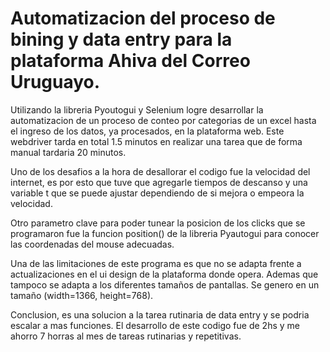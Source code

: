 # Automatizacion del proceso de bining y data entry para la plataforma Ahiva del Correo Uruguayo.
Utilizando la libreria Pyoutogui y Selenium logre desarrollar la automatizacion de un proceso de conteo por categorias de un excel hasta el ingreso de los datos, ya procesados, en la plataforma web. Este webdriver tarda en total 1.5 minutos en realizar una tarea que de forma manual tardaria 20 minutos. 

Uno de los desafios a la hora de desallorar el codigo fue la velocidad del internet, es por esto que tuve que agregarle tiempos de descanso y una variable t que se puede ajustar dependiendo de si mejora o empeora la velocidad.

Otro parametro clave para poder tunear la posicion de los clicks que se programaron fue la funcion position() de la libreria Pyautogui para conocer las coordenadas del mouse adecuadas. 

Una de las limitaciones de este programa es que no se adapta frente a actualizaciones en el ui design de la plataforma donde opera. Ademas que tampoco se adapta a los diferentes tamaños de pantallas. Se genero en un tamaño (width=1366, height=768). 

Conclusion, es una solucion a la tarea rutinaria de data entry y se podria escalar a mas funciones. El desarrollo de este codigo fue de 2hs y me ahorro 7 horras al mes de tareas rutinarias y repetitivas.
